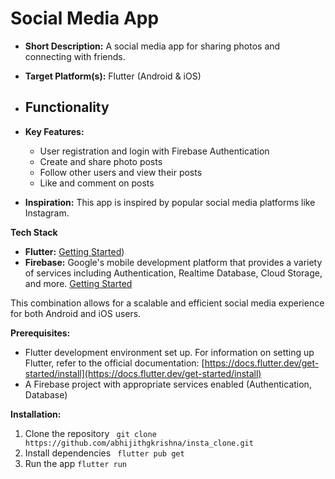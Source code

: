 # Social Media App

* **Short Description:** A social media app for sharing photos and connecting with friends.
* **Target Platform(s):** Flutter (Android & iOS)

* ## **Functionality**

* **Key Features:**
    * User registration and login with Firebase Authentication
    * Create and share photo posts
    * Follow other users and view their posts
    * Like and comment on posts
  
* **Inspiration:** This app is inspired by popular social media platforms like Instagram.

**Tech Stack**

* **Flutter:** [Getting Started](https://flutter.dev))
* **Firebase:** Google's mobile development platform that provides a variety of services including Authentication, Realtime Database, Cloud Storage, and more. [Getting Started](https://firebase.google.com/)

This combination allows for a scalable and efficient social media experience for both Android and iOS users.

**Prerequisites:**

* Flutter development environment set up. For information on setting up Flutter, refer to the official documentation: [https://docs.flutter.dev/get-started/install](https://docs.flutter.dev/get-started/install)
* A Firebase project with appropriate services enabled (Authentication, Database)

**Installation:**

1. Clone the repository ` git clone https://github.com/abhijithgkrishna/insta_clone.git`
2. Install dependencies ` flutter pub get`
3. Run the app `flutter run`
